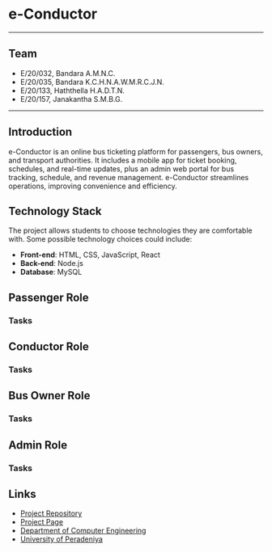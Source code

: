 # e-Conductor

---

## Team

-  E/20/032, Bandara A.M.N.C.
-  E/20/035, Bandara K.C.H.N.A.W.M.R.C.J.N.
-  E/20/133, Haththella H.A.D.T.N.
-  E/20/157, Janakantha S.M.B.G.

---
## Introduction

  e-Conductor is an online bus ticketing platform for passengers, bus owners, and transport authorities. It includes a mobile app for ticket booking, schedules, and real-time updates, plus an admin web portal for bus tracking, schedule, and revenue management. e-Conductor streamlines operations, improving convenience and efficiency.

## Technology Stack

The project allows students to choose technologies they are comfortable with. Some possible technology choices could include:

- **Front-end**: HTML, CSS, JavaScript, React
- **Back-end**: Node.js
- **Database**: MySQL

## Passenger Role

### Tasks

## Conductor Role

### Tasks

## Bus Owner Role

### Tasks

## Admin Role

### Tasks

## Links

- [Project Repository](https://github.com/cepdnaclk/e20-co227-e-Conductor)
- [Project Page](https://cepdnaclk.github.io/e20-co227-e-Conductor/)
- [Department of Computer Engineering](http://www.ce.pdn.ac.lk/)
- [University of Peradeniya](https://eng.pdn.ac.lk/)


